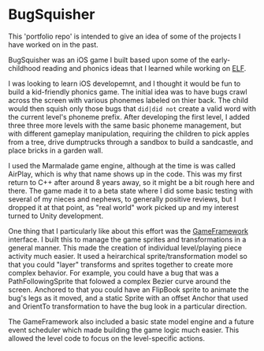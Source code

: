 # BugSquisher

This 'portfolio repo' is intended to give an idea of some of the projects I have worked
on in the past. 

BugSquisher was an iOS game I built based upon some of the early-childhood reading and 
phonics ideas that I learned while working on [ELF](https://github.com/david-southern/ELF).

I was looking to learn iOS developemnt, and I thought it would be fun to build a kid-friendly
phonics game.  The initial idea was to have bugs crawl across the screen with various phonemes
labeled on thier back.  The child would then squish only those bugs that `did|did not` create
a valid word with the current level's phoneme prefix.  After developing the first level, I added three
three more levels with the same basic phoneme management, but with different gameplay manipulation, 
requiring the children to pick apples from a tree, drive dumptrucks through a sandbox to build a 
sandcastle, and place bricks in a garden wall.  

I used the Marmalade game engine, although at the time is was called AirPlay, which is 
why that name shows up in the code.  This was my first return to C++ after around 8 years away, so
it might be a bit rough here and there.  The game made it to a beta state where I did some basic
testing with several of my nieces and nephews, to generally positive reviews, but I dropped it
at that point, as "real world" work picked up and my interest turned to Unity development.

One thing that I particularly like about this effort was the 
[GameFramework](https://github.com/david-southern/BugSquisher/tree/master/source/GameFramework)
interface.  I built this to manage the game sprites and transformations in a general manner.  This
made the creation of individual level/playing piece activity much easier.  It used
a heirarchical sprite/transformation model so that you could "layer" transforms and sprites together
to create more complex behavior.  For example, you could have a bug that was a PathFollowingSprite 
that folowed a complex Bezier curve around the screen.  Anchored to that you could have an FlipBook
sprite to animate the bug's legs as it moved, and a static Sprite with an offset Anchor that used
and OrientTo transformation to have the bug look in a particular direction.

The GameFramework also included a basic state model engine and a future event scheduler which made
building the game logic much easier.  This allowed the level code to focus on the level-specific
actions.